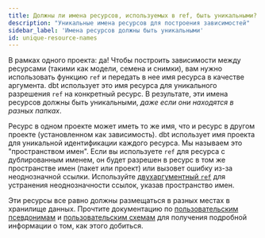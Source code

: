 ```yaml
---
title: Должны ли имена ресурсов, используемых в ref, быть уникальными?
description: "Уникальные имена ресурсов для построения зависимостей"
sidebar_label: 'Имена ресурсов должны быть уникальными'
id: unique-resource-names
---
```


В рамках одного проекта: да! Чтобы построить зависимости между ресурсами (такими как модели, семена и снимки), вам нужно использовать функцию `ref` и передать в нее имя ресурса в качестве аргумента. dbt использует это имя ресурса для уникального разрешения `ref` на конкретный ресурс. В результате, эти имена ресурсов должны быть уникальными, _даже если они находятся в разных папках_.

Ресурс в одном проекте может иметь то же имя, что и ресурс в другом проекте (установленном как зависимость). dbt использует имя проекта для уникальной идентификации каждого ресурса. Мы называем это "пространством имен". Если вы используете `ref` для ресурса с дублированным именем, он будет разрешен в ресурс в том же пространстве имен (пакет или проект) или вызовет ошибку из-за неоднозначной ссылки. Используйте [двухаргументный `ref`](/reference/dbt-jinja-functions/ref#ref-project-specific-models) для устранения неоднозначности ссылок, указав пространство имен.

Эти ресурсы все равно должны размещаться в разных местах в хранилище данных. Прочтите документацию по [пользовательским псевдонимам](/docs/build/custom-aliases) и [пользовательским схемам](/docs/build/custom-schemas) для получения подробной информации о том, как этого добиться.